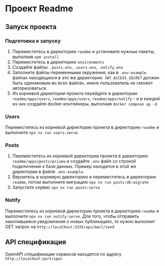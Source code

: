 # Проект Readme

## Запуск проекта

### Подготовка к запуску

1. Переместитесь в директорию `readme` и установите нужные пакеты, выполнив `npm install`
2. Переместитесь в директорию `environments`
3. Создайте файлы: `.posts.env`, `.users.env`, `.notify.env`
4. Заполните файлы переменными окружения, как в `.env-example` файлах находящихся в это же директории. `JWT_ACCESS_SECRET` должен быть одинаковым во всех файлах, иначе пользователь не сможет авторизоваться.
5. Из корневой директории проекта перейдите в директории: `readme/apps/users`, `readme/apps/users`, `readme/apps/notify` - и в каждой из них создайте docker-контейнеры, выполнив `docker compose up -d`

### Users

Переместитесь из корневой директории проекта в директорию `readme` и выполните `npx nx run users:serve`

### Posts


1. Переместитесь из корневой директории проекта в директорию `readme/apps/posts/prisma` и создайте `.env` файл сo строкой подключения к базе данных. Пример находится в этой же директории в файле `.env-example`.
2. Вернитесь в корневую директорию и переместитесь в директорию `readme`, потом выполните миграцию `npx nx run posts:db-migrate`
3. Запустите сервис `npx nx run posts:serve`

### Notify

Переместитесь из корневой директории проекта в директорию `readme` и выполните `npx nx run notify:serve`.
Для того, чтобы отправить накопившиеся уведомления о новых публикациях, то нужно выполнит GET запрос на `http://localhost:3335/api/mail/send`

## API спецификация

OpenAPI спецификации сервисов находятся по адресу `http://localhost:port/spec`
